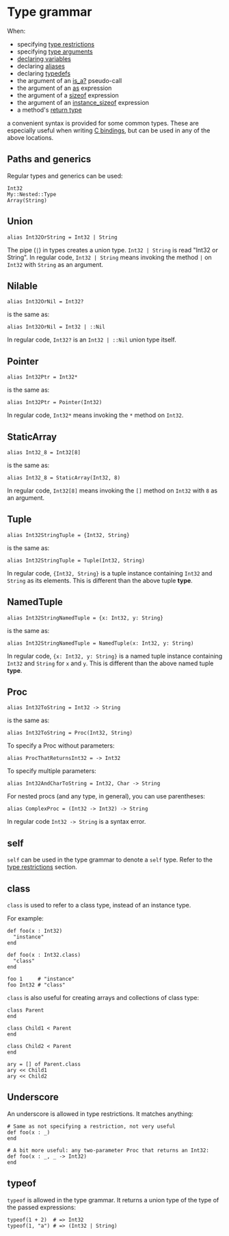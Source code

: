 # Type grammar

When:

* specifying [type restrictions](type_restrictions.md)
* specifying [type arguments](generics.md)
* [declaring variables](declare_var.md)
* declaring [aliases](alias.md)
* declaring [typedefs](c_bindings/type.md)
* the argument of an [is_a?](is_a.md) pseudo-call
* the argument of an [as](as.md) expression
* the argument of a [sizeof](sizeof.md) expression
* the argument of an [instance_sizeof](instance_sizeof.md) expression
* a method's [return type](return_types.md)

a convenient syntax is provided for some common types. These are especially useful when writing [C bindings](c_bindings/README.md), but can be used in any of the above locations.

## Paths and generics

Regular types and generics can be used:

```crystal
Int32
My::Nested::Type
Array(String)
```

## Union

```crystal
alias Int32OrString = Int32 | String
```

The pipe (`|`) in types creates a union type. `Int32 | String` is read "Int32 or String". In regular code, `Int32 | String` means invoking the method `|` on `Int32` with `String` as an argument.

## Nilable

```crystal
alias Int32OrNil = Int32?
```

is the same as:

```crystal
alias Int32OrNil = Int32 | ::Nil
```

In regular code, `Int32?` is an `Int32 | ::Nil` union type itself.

## Pointer

```crystal
alias Int32Ptr = Int32*
```

is the same as:

```crystal
alias Int32Ptr = Pointer(Int32)
```

In regular code, `Int32*` means invoking the `*` method on `Int32`.

## StaticArray

```crystal
alias Int32_8 = Int32[8]
```

is the same as:

```crystal
alias Int32_8 = StaticArray(Int32, 8)
```

In regular code, `Int32[8]` means invoking the `[]` method on `Int32` with `8` as an argument.

## Tuple

```crystal
alias Int32StringTuple = {Int32, String}
```

is the same as:

```crystal
alias Int32StringTuple = Tuple(Int32, String)
```

In regular code, `{Int32, String}` is a tuple instance containing `Int32` and `String` as its elements. This is different than the above tuple **type**.

## NamedTuple

```crystal
alias Int32StringNamedTuple = {x: Int32, y: String}
```

is the same as:

```crystal
alias Int32StringNamedTuple = NamedTuple(x: Int32, y: String)
```

In regular code, `{x: Int32, y: String}` is a named tuple instance containing `Int32` and `String` for `x` and `y`. This is different than the above named tuple **type**.

## Proc

```crystal
alias Int32ToString = Int32 -> String
```

is the same as:

```crystal
alias Int32ToString = Proc(Int32, String)
```

To specify a Proc without parameters:

```crystal
alias ProcThatReturnsInt32 = -> Int32
```

To specify multiple parameters:

```crystal
alias Int32AndCharToString = Int32, Char -> String
```

For nested procs (and any type, in general), you can use parentheses:

```crystal
alias ComplexProc = (Int32 -> Int32) -> String
```

In regular code `Int32 -> String` is a syntax error.

## self

`self` can be used in the type grammar to denote a `self` type. Refer to the [type restrictions](type_restrictions.md) section.

## class

`class` is used to refer to a class type, instead of an instance type.

For example:

```crystal
def foo(x : Int32)
  "instance"
end

def foo(x : Int32.class)
  "class"
end

foo 1     # "instance"
foo Int32 # "class"
```

`class` is also useful for creating arrays and collections of class type:

```crystal
class Parent
end

class Child1 < Parent
end

class Child2 < Parent
end

ary = [] of Parent.class
ary << Child1
ary << Child2
```

## Underscore

An underscore is allowed in type restrictions. It matches anything:

```crystal
# Same as not specifying a restriction, not very useful
def foo(x : _)
end

# A bit more useful: any two-parameter Proc that returns an Int32:
def foo(x : _, _ -> Int32)
end
```

## typeof

`typeof` is allowed in the type grammar. It returns a union type of the type of the passed expressions:

```crystal
typeof(1 + 2)  # => Int32
typeof(1, "a") # => (Int32 | String)
```
